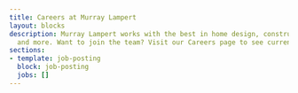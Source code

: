 ```yaml
---
title: Careers at Murray Lampert
layout: blocks
description: Murray Lampert works with the best in home design, construction, architecture,
  and more. Want to join the team? Visit our Careers page to see current openings.
sections:
- template: job-posting
  block: job-posting
  jobs: []
---
```


